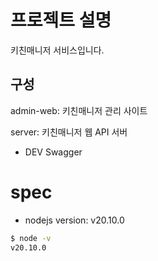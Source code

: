 # 프로젝트 설명

키친매니저 서비스입니다.

## 구성

admin-web: 키친매니저 관리 사이트

server: 키친매니저 웹 API 서버

- DEV Swagger

# spec

- nodejs version: v20.10.0

```bash
$ node -v
v20.10.0
```
